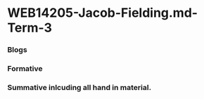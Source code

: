 # WEB14205-Jacob-Fielding.md-Term-3
### Blogs
### Formative
### Summative inlcuding all hand in material.
